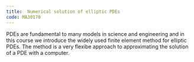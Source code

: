 ```yaml
---
title:  Numerical solution of elliptic PDEs
code: MA30170
---
```

PDEs are fundamental to many models in science and engineering and in this course we introduce the widely used finite element method for elliptic PDEs. The method is a very flexibe approach to approximating the solution of a PDE with a computer.